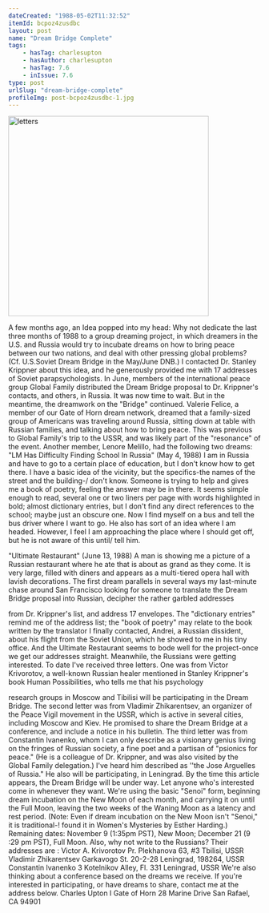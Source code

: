 ```yaml
---
dateCreated: "1988-05-02T11:32:52"
itemId: bcpoz4zusdbc
layout: post
name: "Dream Bridge Complete"
tags:
    - hasTag: charlesupton
    - hasAuthor: charlesupton
    - hasTag: 7.6
    - inIssue: 7.6
type: post
urlSlug: "dream-bridge-complete"
profileImg: post-bcpoz4zusdbc-1.jpg
---
```


<img src="../images/post-bcpoz4zusdbc-1.jpg" width="400px" height="auto" alt="letters"/>

A few months ago, an Idea popped into my head: Why not dedicate the last three months of 1988 to a group dreaming project, in which dreamers in the U.S. and Russia would try to incubate dreams on how to bring peace between our two nations, and deal with other pressing global problems? (Cf. U.S.Soviet Dream Bridge in the May/June DNB.) I contacted Dr. Stanley Krippner about this idea, and he generously provided me with 17 addresses of Soviet parapsychologists. In June, members of the international peace group Global Family distributed the Dream Bridge proposal to Dr. Krippner's contacts, and others, in Russia. It was now time to wait. But in the meantime, the dreamwork on the "Bridge" continued. Valerie Felice, a member of our Gate of Horn dream network, dreamed that a family-sized group of Americans was traveling around Russia, sitting down at table with Russian families, and talking about how to bring peace. This was previous to Global Family's trip to the USSR, and was likely part of the "resonance" of the event. Another member, Lenore Melillo, had the following two dreams: "LM Has Difficulty Finding School In Russia" (May 4, 1988) I am in Russia and have to go to a certain place of education, but I don't know how to get there. I have a basic idea of the vicinity, but the specifics-the names of the street and the building-/ don't know. Someone is trying to help and gives me a book of poetry, feeling the answer may be in there. It seems simple enough to read, several one or two liners per page with words highlighted in bold; almost dictionary entries, but I don't find any direct references to the school; maybe just an obscure one. Now I find myself on a bus and tell the bus driver where I want to go. He also has sort of an idea where I am headed. However, I feel I am approaching the place where I should get off, but he is not aware of this until/ tell him.

"Ultimate Restaurant" (June 13, 1988) A man is showing me a picture of a Russian restaurant where he ate that is about as grand as they come. It is very large, filled with diners and appears as a multi-tiered opera hall with lavish decorations. The first dream parallels in several ways my last-minute chase around San Francisco looking for someone to translate the Dream Bridge proposal into Russian, decipher the rather garbled addresses

from Dr. Krippner's list, and address 17 envelopes. The "dictionary entries" remind me of the address list; the "book of poetry" may relate to the book written by the translator I finally contacted, Andrei, a Russian dissident, about his flight from the Soviet Union, which he showed to me in his tiny office. And the Ultimate Restaurant seems to bode well for the project-once we get our addresses straight. Meanwhile, the Russians were getting interested. To date I've received three letters. One was from Victor Krivorotov, a well-known Russian healer mentioned in Stanley Krippner's book Human Possibilities, who tells me that his psychology

research groups in Moscow and Tibilisi will be participating in the Dream Bridge. The second letter was from Vladimir Zhikarentsev, an organizer of the Peace Vigil movement in the USSR, which is active in several cities, including Moscow and Kiev. He promised to share the Dream Bridge at a conference, and include a notice in his bulletin. The third letter was from Constantin lvanenko, whom I can only describe as a visionary genius living on the fringes of Russian society, a fine poet and a partisan of "psionics for peace." (He is a colleague of Dr. Krippner, and was also visited by the Global Family delegation.) I've heard him described as ''the Jose Arguelles of Russia." He also will be participating, in Leningrad. By the time this article appears, the Dream Bridge will be under way. Let anyone who's interested come in whenever they want. We're using the basic "Senoi" form, beginning dream incubation on the New Moon of each month, and carrying it on until the Full Moon, leaving the two weeks of the Waning Moon as a latency and rest period. (Note: Even if dream incubation on the New Moon isn't "Senoi," it is traditional-! found it in Women's Mysteries by Esther Harding.) Remaining dates: November 9 (1:35pm PST), New Moon; December 21 (9 :29 pm PST), Full Moon. Also, why not write to the Russians? Their addresses are : Victor A. Krivorotov Pr. Plekhanova 63, #3 Tbilisi, USSR Vladimir Zhikarentsev Garkavogo St. 20-2-28 Leningrad, 198264, USSR Constantin lvanenko 3 Kotelnikov Alley, Fl. 331 Leningrad, USSR We're also thinking about a conference based on the dreams we receive. If you're interested in participating, or have dreams to share, contact me at the address below. Charles Upton I Gate of Horn 28 Marine Drive San Rafael, CA 94901
